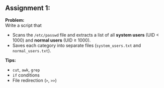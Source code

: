 ## Assignment 1:

**Problem:**  
Write a script that

- Scans the `/etc/passwd` file and extracts a list of all **system users** (UID < 1000) and **normal users** (UID ≥ 1000).
- Saves each category into separate files (`system_users.txt` and `normal_users.txt`).

**Tips:**

- `cut`, `awk`, `grep`
- `if` conditions
- File redirection (`>`, `>>`)
